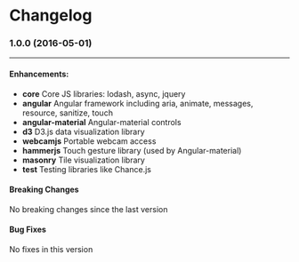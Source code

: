 # Changelog

### 1.0.0 (2016-05-01)
-----

#### Enhancements:

* **core** Core JS libraries: lodash, async, jquery
* **angular** Angular framework including aria, animate, messages, resource, sanitize, touch
* **angular-material** Angular-material controls
* **d3** D3.js data visualization library
* **webcamjs** Portable webcam access
* **hammerjs** Touch gesture library (used by Angular-material)
* **masonry** Tile visualization library
* **test** Testing libraries like Chance.js

#### Breaking Changes
No breaking changes since the last version

#### Bug Fixes
No fixes in this version
